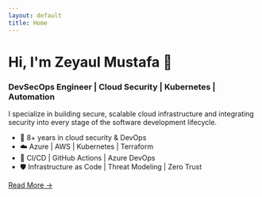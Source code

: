 ```yaml
---
layout: default
title: Home
---
```


# Hi, I'm Zeyaul Mustafa 👋  
### DevSecOps Engineer | Cloud Security | Kubernetes | Automation

I specialize in building secure, scalable cloud infrastructure and integrating security into every stage of the software development lifecycle.

- 🔐 8+ years in cloud security & DevOps
- ☁️ Azure | AWS | Kubernetes | Terraform
- 🔄 CI/CD | GitHub Actions | Azure DevOps
- 🛡️ Infrastructure as Code | Threat Modeling | Zero Trust

[Read More →](about.md)